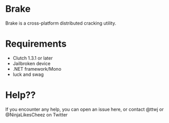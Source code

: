 Brake
==========
Brake is a cross-platform distributed cracking utility.

Requirements
==========
* Clutch 1.3.1 or later
* Jailbroken device
* .NET framework/Mono
* luck and swag

Help??
========
If you encounter any help, you can open an issue here, or contact @ttwj or @NinjaLikesCheez on Twitter
